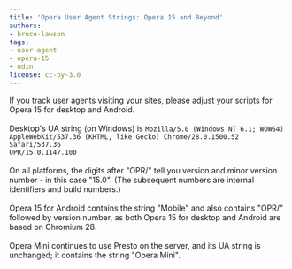 ```yaml
---
title: 'Opera User Agent Strings: Opera 15 and Beyond'
authors:
- bruce-lawson
tags:
- user-agent
- opera-15
- odin
license: cc-by-3.0
---
```

If you track user agents visiting your sites, please adjust your scripts for Opera 15 for desktop and Android.<br/><br/>Desktop&#39;s UA string (on Windows) is <code>Mozilla/5.0 (Windows NT 6.1; WOW64) AppleWebKit/537.36 (KHTML, like Gecko) Chrome/28.0.1500.52 Safari/537.36 OPR/15.0.1147.100</code><br/><br/>On all platforms, the digits after &quot;OPR/&quot; tell you version and minor version number - in this case &quot;15.0&quot;. (The subsequent numbers are internal identifiers and build numbers.)<br/><br/>Opera 15 for Android contains the string &quot;Mobile&quot; and also contains &quot;OPR/&quot; followed by version number, as both Opera 15 for desktop and Android are based on Chromium 28.<br/><br/>Opera Mini continues to use Presto on the server, and its UA string is unchanged; it contains the string &quot;Opera Mini&quot;.<br/>
